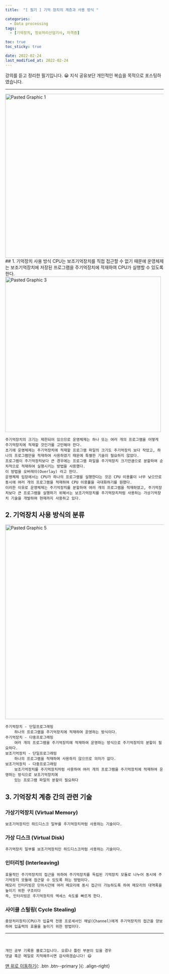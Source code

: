 ```yaml
---
title:  "[ 필기 ] 기억 장치의 계층과 사용 방식 " 

categories:
  - Data processing
tags:
  - [기억장치, 정보처리산업기사, 자격증]

toc: true
toc_sticky: true

date: 2022-02-24
last_modified_at: 2022-02-24
---
```

강의를 듣고 정리한 필기입니다. 😀 지식 공유보단 개인적인 복습을 목적으로 포스팅하였습니다.

---
<img width="522" alt="Pasted Graphic 1" src="https://user-images.githubusercontent.com/88019314/155452489-73860b58-e48d-46ab-a089-73792c265afe.png">
<br>
## 1. 기억장치 사용 방식
	CPU는 보조기억장치를 직접 접근할 수 없기 때문에 운영체제는 보조기억장치에 저장된 프로그램을 주기억장치에 적재하여 CPU가 실행할 수 있도록 한다.

<img width="495" alt="Pasted Graphic 3" src="https://user-images.githubusercontent.com/88019314/155452497-d86fab1a-0850-4763-899e-1eb5319f5f56.png">
<br>

	주기억장치의 크기는 제한되어 있으므로 운영체제는 하나 또는 여러 개의 프로그램을 어떻게 주기억장치에 적재할 것인가를 고민해야 한다.
	초기에 운영체제는 주기억장치에 적재할 프로그램 파일의 크기도 주기억장치 보다 작았고, 하나의 프로그램만을 적재하여 사용하였기 때문에 특별한 기술이 필요하지 않았다.
	프로그램이 주기억장치보다 큰 경우에는 프로그램 파일을 주기억장치 크기만큼으로 분할하여 순차적으로 적재하여 실행시키는 방법을 사용했다.
	이 방법을 오버레이(Overlay) 라고 한다.
	운영체제 입장에서는 CPU가 하나의 프로그램을 실행한다는 것은 CPU 이용률이 너무 낮으므로 동시에 여러 개의 프로그램을 적재하여 CPU 이용률을 극대화하기를 원했다.
	이러한 이유로 운영체제는 주기억장치를 분할하여 여러 개의 프로그램을 적재하였고, 주기억장치보다 큰 프로그램을 실행하기 위해서는 보조기억장치를 주기억장치처럼 사용하는 가상기억장치 기술을 개발하여 현재까지 사용하고 있다.

## 2. 기억장치 사용 방식의 분류
<img width="620" alt="Pasted Graphic 5" src="https://user-images.githubusercontent.com/88019314/155452500-0c5c147c-8247-47ab-9187-1207bb9049be.png">
<br>

	주기억장치 - 단일프로그래밍
		하나의 프로그램을 주기억장치에 적재하여 운영하는 방식이다.
	주기억장치 - 다중프로그래밍
		여러 개의 프로그램을 주기억장치에 적재하여 운영하는 방식으로 주기억장치의 분할이 필요하다.
	보조기억장치 - 단일프로그래밍
		하나의 프로그램을 적재하여 사용하지 않으므로 의미가 없다.
	보조기억장치 - 다중프로그래밍
		보조기억장치를 주기억장치처럼 사용하여 여러 개의 프로그램을 주기억장치에 적재하여 운영하는 방식으로 보조기억장치에
		있는 프로그램 파일의 분할이 필요하다


## 3. 기억장치 계층 간의 관련 기술

### 가상기억장치 (Virtual Memory)
	보조기억장치인 하드디스크 일부를 주기억장치처럼 사용하는 기술이다.
	
### 가상 디스크 (Virtual Disk)
	주기억장치 일부를 보조기억장치인 하드디스크처럼 사용하는 기술이다.

### 인터리빙 (Interleaving)
	효율적인 주기억장치의 접근을 위하여 주기억장치를 독립된 기억장치 모듈로 나누어 동시에 주기억장치 모듈에 접근할 수 있도록 하는 방법이다.
	메모리 인터리빙은 단위시간에 여러 메모리에 동시 접근이 가능하도록 하여 메모리의 대역폭을 높이기 위한 구조이다
	즉, 인터리빙은 주기억장치의 액세스 속도를 빠르게 한다.

### 사이클 스털링( Cycle Stealing)
	중앙처리장치(CPU)가 입출력 전용 프로세서인 채널(Channel)에게 주기억장치의 접근을 양보하여 입출력의 효율을 높이기 위한 방법이다.

***
<br>

    개인 공부 기록용 블로그입니다. 오류나 틀린 부분이 있을 경우 
    댓글 혹은 메일로 지적해주시면 감사하겠습니다! 😄

[맨 위로 이동하기](#){: .btn .btn--primary }{: .align-right}